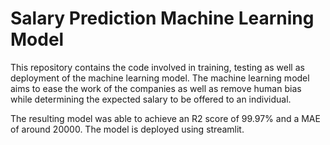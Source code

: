 # Salary Prediction Machine Learning Model
This repository contains the code involved in training, testing as well as deployment of the machine learning model. The machine learning model aims to ease the work of the companies as well as remove human bias while determining the expected salary to be offered to an individual.

The resulting model was able to achieve an R2 score of 99.97% and a MAE of around 20000. The model is deployed using streamlit. 
